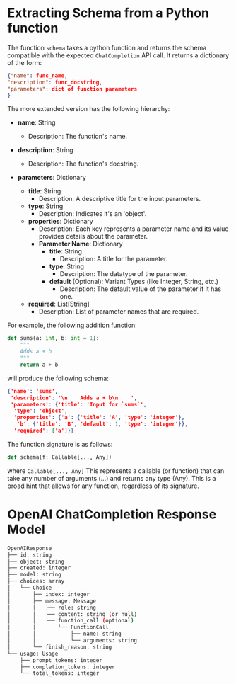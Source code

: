 # Extracting Schema from a Python function
The function `schema` takes a python function and returns the schema compatible with the expected `ChatCompletion` API call. It returns a dictionary of the form:
```json
{"name": func_name,
"description": func_docstring,
"parameters": dict of function parameters
}
```
The more extended version has the following hierarchy:
- **name**: String
  - Description: The function's name.

- **description**: String
  - Description: The function's docstring.

- **parameters**: Dictionary
  - **title**: String
    - Description: A descriptive title for the input parameters.
  - **type**: String
    - Description: Indicates it's an 'object'.
  - **properties**: Dictionary
    - Description: Each key represents a parameter name and its value provides details about the parameter.
    - **Parameter Name**: Dictionary
      - **title**: String
        - Description: A title for the parameter.
      - **type**: String
        - Description: The datatype of the parameter.
      - **default** (Optional): Variant Types (like Integer, String, etc.)
        - Description: The default value of the parameter if it has one.
  - **required**: List[String]
    - Description: List of parameter names that are required.

For example, the following addition function:
```python
def sums(a: int, b: int = 1):
    """
    Adds a + b
    """
    return a + b
```
will produce the following schema:
```json
{'name': 'sums',
 'description': '\n    Adds a + b\n    ',
 'parameters': {'title': 'Input for `sums`',
  'type': 'object',
  'properties': {'a': {'title': 'A', 'type': 'integer'},
   'b': {'title': 'B', 'default': 1, 'type': 'integer'}},
  'required': ['a']}}
```
The function signature is as follows:
```python
def schema(f: Callable[..., Any])
```

where `Callable[..., Any]` This represents a callable (or function) that can take any number of arguments (...) and returns any type (Any). This is a broad hint that allows for any function, regardless of its signature.

# OpenAI ChatCompletion Response Model
```bash
OpenAIResponse
├── id: string
├── object: string
├── created: integer
├── model: string
├── choices: array
│   └── Choice
│       ├── index: integer
│       ├── message: Message
│       │   ├── role: string
│       │   ├── content: string (or null)
│       │   └── function_call (optional)
│       │       └── FunctionCall
│       │           ├── name: string
│       │           └── arguments: string
│       └── finish_reason: string
└── usage: Usage
    ├── prompt_tokens: integer
    ├── completion_tokens: integer
    └── total_tokens: integer

```
